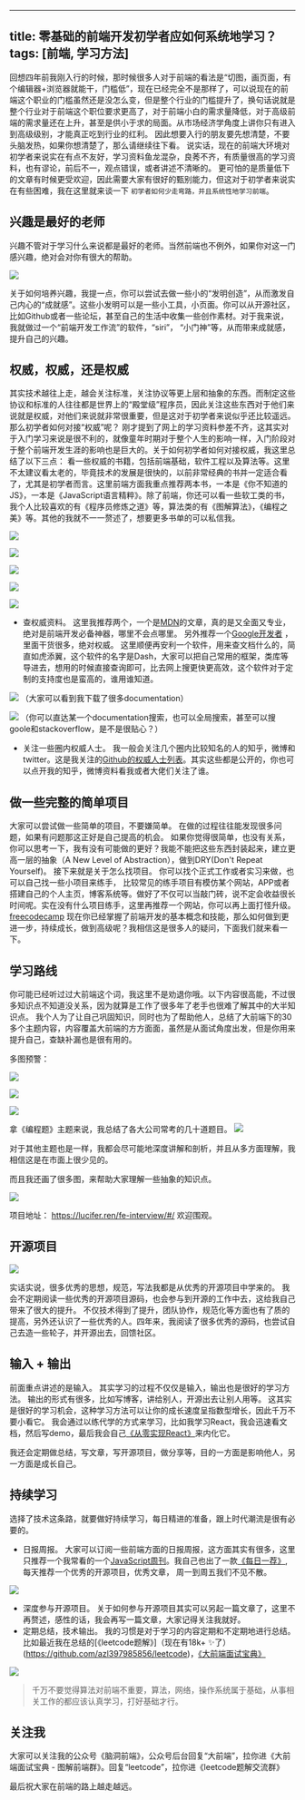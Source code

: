 
---
title: 零基础的前端开发初学者应如何系统地学习？
tags: [前端, 学习方法]
---
回想四年前我刚入行的时候，那时候很多人对于前端的看法是“切图，画页面，有个编辑器+浏览器就能干，门槛低”，现在已经完全不是那样了，可以说现在的前端这个职业的门槛虽然还是没怎么变，但是整个行业的门槛提升了，换句话说就是整个行业对于前端这个职位要求更高了，对于前端小白的需求量降低，对于高级前端的需求量还在上升，甚至是供小于求的局面。从市场经济学角度上讲你只有进入到高级级别，才能真正吃到行业的红利。  因此想要入行的朋友要先想清楚，不要头脑发热，如果你想清楚了，那么请继续往下看。
说实话，现在的前端大环境对初学者来说实在有点不友好，学习资料鱼龙混杂，良莠不齐，有质量很高的学习资料，也有谬论，前后不一，观点错误，或者讲述不清晰的。 更可怕的是质量低下的文章有时候更受欢迎，因此需要大家有很好的甄别能力，但这对于初学者来说实在有些困难，我在这里就来谈一下 `初学者如何少走弯路，并且系统性地学习前端`。

<!-- more -->

## 兴趣是最好的老师
兴趣不管对于学习什么来说都是最好的老师。当然前端也不例外，如果你对这一门感兴趣，绝对会对你有很大的帮助。


![](https://user-gold-cdn.xitu.io/2019/9/14/16d306561ece8d1d?w=275&h=183&f=png&s=47215)

关于如何培养兴趣，我提一点，你可以尝试去做一些小的“发明创造”，从而激发自己内心的“成就感”。这些小发明可以是一些小工具，小页面。你可以从开源社区，比如Github或者一些论坛，甚至自己的生活中收集一些创作素材。对于我来说，我就做过一个“前端开发工作流”的软件，“siri”， “小门神”等，从而带来成就感，提升自己的兴趣。

## 权威，权威，还是权威

其实技术越往上走，越会关注标准，关注协议等更上层和抽象的东西。而制定这些协议和标准的人往往都是世界上的“殿堂级”程序员，因此关注这些东西对于他们来说就是权威，对他们来说就非常很重要，但是这对于初学者来说似乎还比较遥远。那么初学者如何对接“权威”呢？
刚才提到了网上的学习资料参差不齐，这其实对于入门学习来说是很不利的，就像童年时期对于整个人生的影响一样，入门阶段对于整个前端开发生涯的影响也是巨大的。关于如何初学者如何对接权威，我这里总结了以下三点：
看一些权威的书籍，包括前端基础，软件工程以及算法等。这里不太建议看太老的，毕竟技术的发展是很快的，以前非常经典的书并一定适合看了，尤其是初学者而言。这里前端方面我重点推荐两本书，一本是《你不知道的JS》，一本是《JavaScript语言精粹》。除了前端，你还可以看一些软工类的书，我个人比较喜欢的有《程序员修炼之道》等，算法类的有《图解算法》，《编程之美》等。其他的我就不一一赘述了，想要更多书单的可以私信我。


![](https://user-gold-cdn.xitu.io/2019/9/14/16d30647d5e9364e?w=196&h=257&f=png&s=60149)


![](https://user-gold-cdn.xitu.io/2019/9/14/16d3063fb0a9e4f3?w=256&h=197&f=png&s=85436)


![](https://user-gold-cdn.xitu.io/2019/9/14/16d3062d405cfdd5?w=199&h=253&f=png&s=72051)


![](https://user-gold-cdn.xitu.io/2019/9/14/16d30634e352eec7?w=225&h=225&f=png&s=37684)


![](https://user-gold-cdn.xitu.io/2019/9/14/16d3064f2f52277a?w=225&h=225&f=png&s=69144)

- 查权威资料。 这里我推荐两个，一个是[MDN](https://developer.mozilla.org/zh-CN/)的文章，真的是又全面又专业，绝对是前端开发必备神器，哪里不会点哪里。 另外推荐一个[Google开发者](https://developers.google.com/web/fundamentals/) ， 里面干货很多，绝对权威。
这里顺便再安利一个软件，用来查文档什么的，简直如虎添翼，这个软件的名字是Dash，大家可以把自己常用的框架，类库等导进去，想用的时候直接查询即可，比去网上搜更快更高效，这个软件对于定制的支持度也是蛮高的，谁用谁知道。


![](https://user-gold-cdn.xitu.io/2019/9/14/16d3056515127cea?w=1346&h=623&f=png&s=90464)
（大家可以看到我下载了很多documentation）


![](https://user-gold-cdn.xitu.io/2019/9/14/16d3055ef9ff6905?w=1347&h=781&f=png&s=251433)
（你可以直达某一个documentation搜索，也可以全局搜索，甚至可以搜goole和stackoverflow，是不是很贴心？）

- 关注一些圈内权威人士。 我一般会关注几个圈内比较知名的人的知乎，微博和twitter。这是我关注的[Github的权威人士列表](https://github.com/azl397985856?tab=following)。其实这些都是公开的，你也可以点开我的知乎，微博资料看我或者大佬们关注了谁。

## 做一些完整的简单项目

大家可以尝试做一些简单的项目，不要嫌简单。 在做的过程往往能发现很多问题，如果有问题那这正好是自己提高的机会。 如果你觉得很简单，也没有关系，你可以思考一下，我有没有可能做的更好？我能不能把这些东西封装起来，建立更高一层的抽象（A New Level of Abstraction），做到DRY(Don't Repeat Yourself)。
接下来就是关于怎么找项目。 你可以找个正式工作或者实习来做，也可以自己找一些小项目来练手， 比较常见的练手项目有模仿某个网站，APP或者搭建自己的个人主页，博客系统等。做好了不仅可以当敲门砖，说不定会收益很长时间呢。实在没有什么项目练手，这里再推荐一个网站，你可以再上面打怪升级。[freecodecamp](https://user-gold-cdn.xitu.io/2019/9/15/16d34514876b8c4d)
现在你已经掌握了前端开发的基本概念和技能，那么如何做到更进一步，持续成长，做到高级呢？我相信这是很多人的疑问，下面我们就来看一下。

## 学习路线

你可能已经听过过大前端这个词，我这里不是劝退你哦。以下内容很高能，不过很多知识点不知道没关系，因为就算是工作了很多年了老手也很难了解其中的大半知识点。
我个人为了让自己巩固知识，同时也为了帮助他人，总结了大前端下的30多个主题内容，内容覆盖大前端的方方面面，虽然是从面试角度出发，但是你用来提升自己，查缺补漏也是很有用的。

多图预警：


![](https://user-gold-cdn.xitu.io/2019/9/14/16d306912b294668?w=166&h=604&f=png&s=32523)


![](https://user-gold-cdn.xitu.io/2019/9/14/16d306980ab1a467?w=174&h=576&f=png&s=21285)


![](https://user-gold-cdn.xitu.io/2019/9/14/16d3069e3de23dca?w=296&h=266&f=png&s=15246)

拿《编程题》主题来说，我总结了各大公司常考的几十道题目。
![](https://user-gold-cdn.xitu.io/2019/9/14/16d306b0baa10a6b?w=475&h=640&f=png&s=79045)

对于其他主题也是一样，我都会尽可能地深度讲解和剖析，并且从多方面理解，我相信这是在市面上很少见的。

而且我还画了很多图，来帮助大家理解一些抽象的知识点。


![](https://user-gold-cdn.xitu.io/2019/9/14/16d306ea8afb11b7?w=825&h=652&f=png&s=283223)

项目地址： https://lucifer.ren/fe-interview/#/   欢迎围观。

## 开源项目


![](https://user-gold-cdn.xitu.io/2019/9/14/16d306dec0764399?w=348&h=145&f=png&s=10198)

实话实说，很多优秀的思想，规范，写法我都是从优秀的开源项目中学来的。 我会不定期阅读一些优秀的开源项目源码，也会参与到开源的工作中去，这给我自己带来了很大的提升。 不仅技术得到了提升，团队协作，规范化等方面也有了质的提高，另外还认识了一些优秀的人。四年来，我阅读了很多优秀的源码，也尝试自己去造一些轮子，并开源出去，回馈社区。


## 输入 + 输出

前面重点讲述的是输入。 其实学习的过程不仅仅是输入，输出也是很好的学习方法。 输出的形式有很多，比如写博客，讲给别人，开源出去让别人用等。 这其实是很好的学习机会，这种学习方法可以让你的成长速度呈指数型增长，因此千万不要小看它。 我会通过以练代学的方式来学习，比如我学习React，我会迅速看文档，然后写demo，最后我会自己[《从零实现React》](https://github.com/azl397985856/mono-react)来内化它。

我还会定期做总结，写文章，写开源项目，做分享等，目的一方面是影响他人，另一方面是成长自己。

## 持续学习
选择了技术这条路，就要做好持续学习，每日精进的准备，跟上时代潮流是很有必要的。

- 日报周报。 大家可以订阅一些前端方面的日报周报，这方面其实有很多，这里只推荐一个我常看的一个[JavaScript周刊](https://javascriptweekly.com)。我自己也出了一款[《每日一荐》](https://github.com/azl397985856/daily-featured), 每天推荐一个优秀的开源项目，优秀文章， 周一到周五我们不见不散。

![](https://user-gold-cdn.xitu.io/2019/9/14/16d306f7610fbe94?w=974&h=593&f=png&s=139254)
- 深度参与开源项目。 关于如何参与开源项目其实可以另起一篇文章了，这里不再赘述，感性的话，我会再写一篇文章，大家记得关注我就好。
- 定期总结，技术输出。 我的习惯是对于学习的内容定期和不定期地进行总结。 比如最近我在总结的[《leetcode题解》]（现在有18k+ ✨了）(https://github.com/azl397985856/leetcode)，[《大前端面试宝典》](https://github.com/azl397985856/fe-interview)

![](https://user-gold-cdn.xitu.io/2019/9/14/16d30706d0265840?w=720&h=717&f=png&s=254323)


> 千万不要觉得算法对前端不重要，算法，网络，操作系统属于基础，从事相关工作的都应该认真学习，打好基础才行。

## 关注我

大家可以关注我的公众号《脑洞前端》，公众号后台回复“大前端”，拉你进《大前端面试宝典 - 图解前端群》。回复“leetcode”，拉你进《leetcode题解交流群》



最后祝大家在前端的路上越走越远。